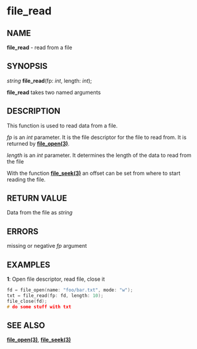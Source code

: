 # file_read

## NAME

**file_read** - read from a file

## SYNOPSIS

*string* **file_read**(fp: *int*, length: *int*);

**file_read** takes two named arguments

## DESCRIPTION

This function is used to read data from a file.

*fp* is an *int* parameter. It is the file descriptor for the file to read from. It is returned by **[file_open(3)](file_open.md)**.

*length* is an *int* parameter. It determines the length of the data to read from the file

With the function **[file_seek(3)](file_seek.md)** an offset can be set from where to start reading the file.

## RETURN VALUE

Data from the file as *string*

## ERRORS

missing or negative *fp* argument

## EXAMPLES

**1**: Open file descriptor, read file, close it
```cpp
fd = file_open(name: "foo/bar.txt", mode: "w");
txt = file_read(fp: fd, length: 10);
file_close(fd);
# do some stuff with txt
```

## SEE ALSO

**[file_open(3)](file_open.md)**, **[file_seek(3)](file_seek.md)**
